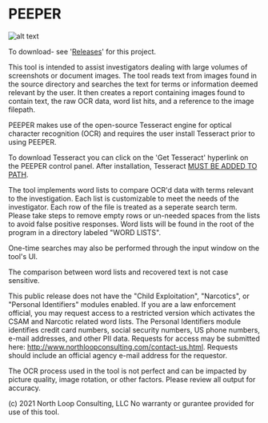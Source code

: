 # PEEPER
![alt text](https://user-images.githubusercontent.com/73806121/133710988-b373eecf-5515-4941-981c-486854bed0c9.png)

To download- see '[Releases](https://github.com/northloopforensics/PEEPER/releases/)' for this project.

This tool is intended to assist investigators dealing with large volumes of screenshots or document images. The tool reads text from images found in the source directory and searches the text for terms or information deemed relevant by the user.  It then creates a report containing images found to contain text, the raw OCR data, word list hits, and a reference to the image filepath.

PEEPER makes use of the open-source Tesseract engine for optical character recognition (OCR) and requires the user install Tesseract prior to using PEEPER.

To download Tesseract you can click on the 'Get Tesseract' hyperlink on the PEEPER control panel. After installation, Tesseract [MUST BE ADDED TO PATH](https://medium.com/quantrium-tech/installing-and-using-tesseract-4-on-windows-10-4f7930313f82).

The tool implements word lists to compare OCR'd data with terms relevant to the investigation.  Each list is customizable to meet the needs of the investigator. Each row of the file is treated as a seperate search term. Please take steps to remove empty rows or un-needed spaces from the lists to avoid false positive responses. Word lists will be found in the root of the program in a directory labeled "WORD LISTS". 

One-time searches may also be performed through the input window on the tool's UI.

The comparison between word lists and recovered text is not case sensitive.

This public release does not have the "Child Exploitation", "Narcotics", or "Personal Identifiers" modules enabled. If you are a law enforcement official, you may request access to a restricted version which activates the CSAM and Narcotic related word lists.  The Personal Identifiers module identifies credit card numbers, social security numbers, US phone numbers, e-mail addresses, and other PII data.  Requests for access may be submitted here: http://www.northloopconsulting.com/contact-us.html.  Requests should include an official agency e-mail address for the requestor.

The OCR process used in the tool is not perfect and can be impacted by picture quality, image rotation, or other factors. Please review all output for accuracy.

(c) 2021 North Loop Consulting, LLC  No warranty or gurantee provided for use of this tool.
